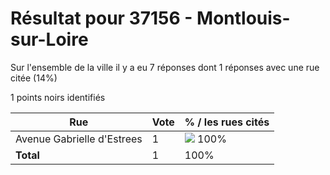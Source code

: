 # Résultat pour 37156 - Montlouis-sur-Loire

Sur l'ensemble de la ville il y a eu 7 réponses dont 1 réponses avec une rue citée (14%)

1 points noirs identifiés

| Rue | Vote | % / les rues cités|
|-----|------|-------------------|
| Avenue Gabrielle d'Estrees | 1 | <img src="../../img/bar_100.gif" />&nbsp;100%|
| **Total** | 1 | 100%|
